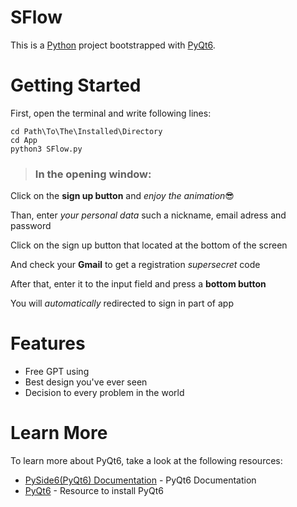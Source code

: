 # SFlow 
This is a [Python](https://www.python.org) project bootstrapped with [PyQt6](https://pypi.org/project/PyQt6). 
# Getting Started
First, open the terminal and write following lines: 
``` 
cd Path\To\The\Installed\Directory
cd App
python3 SFlow.py
```
> ### In the opening window: 
Click on the **sign up button** and *enjoy the animation*😎 

Than, enter *your personal data* such a nickname, email adress and password 

Click on the sign up button that located at the bottom of the screen 

And check your **Gmail** to get a registration *supersecret* code 

After that, enter it to the input field and press a **bottom button** 

You will *automatically* redirected to sign in part of app 

# Features 
- Free GPT using
- Best design you've ever seen
- Decision to every problem in the world
# Learn More
To learn more about PyQt6, take a look at the following resources:
- [PySide6(PyQt6) Documentation](https://doc.qt.io/qtforpython-6/) - PyQt6 Documentation
- [PyQt6](https://pypi.org/project/PyQt6) - Resource to install PyQt6
